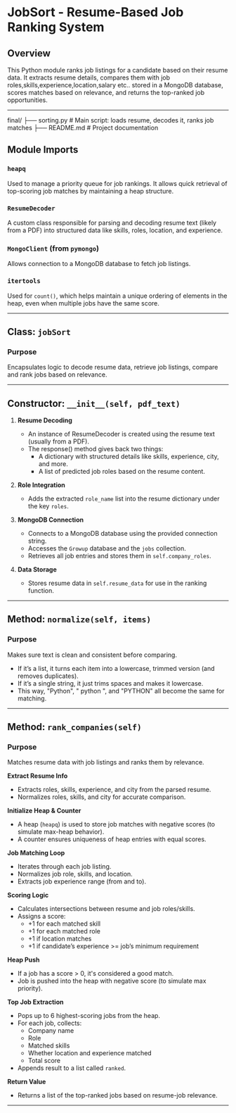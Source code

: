 # JobSort - Resume-Based Job Ranking System

## Overview
This Python module ranks job listings for a candidate based on their resume data. It extracts resume details, compares them with job roles,skills,experience,location,salary etc.. stored in a MongoDB database, scores matches based on relevance, and returns the top-ranked job opportunities.

---
final/
├── sorting.py        #  Main script: loads resume, decodes it, ranks job matches
├── README.md         #  Project documentation

## Module Imports

### `heapq`
Used to manage a priority queue for job rankings. It allows quick retrieval of top-scoring job matches by maintaining a heap structure.

### `ResumeDecoder`
A custom class responsible for parsing and decoding resume text (likely from a PDF) into structured data like skills, roles, location, and experience.

### `MongoClient` (from `pymongo`)
Allows connection to a MongoDB database to fetch job listings.

### `itertools`
Used for `count()`, which helps maintain a unique ordering of elements in the heap, even when multiple jobs have the same score.

---

## Class: `jobSort`

### Purpose
Encapsulates logic to decode resume data, retrieve job listings, compare and rank jobs based on relevance.

---

## Constructor: `__init__(self, pdf_text)`

1. **Resume Decoding**
   - An instance of ResumeDecoder is created using the resume text (usually from a PDF).
   - The response() method gives back two things:
        - A dictionary with structured details like skills, experience, city, and more.
        - A list of predicted job roles based on the resume content.

2. **Role Integration**
   - Adds the extracted `role_name` list into the resume dictionary under the key `roles`.

3. **MongoDB Connection**
   - Connects to a MongoDB database using the provided connection string.
   - Accesses the `Growup` database and the `jobs` collection.
   - Retrieves all job entries and stores them in `self.company_roles`.

4. **Data Storage**
   - Stores resume data in `self.resume_data` for use in the ranking function.

---

## Method: `normalize(self, items)`

### Purpose
Makes sure text is clean and consistent before comparing.
   - If it’s a list, it turns each item into a lowercase, trimmed version (and removes duplicates).
   - If it’s a single string, it just trims spaces and makes it lowercase.
   - This way, "Python", " python ", and "PYTHON" all become the same for matching.
---

## Method: `rank_companies(self)`

### Purpose
Matches resume data with job listings and ranks them by relevance.

**Extract Resume Info**
   - Extracts roles, skills, experience, and city from the parsed resume.
   - Normalizes roles, skills, and city for accurate comparison.

**Initialize Heap & Counter**
   - A heap (`heapq`) is used to store job matches with negative scores (to simulate max-heap behavior).
   - A counter ensures uniqueness of heap entries with equal scores.

**Job Matching Loop**
   - Iterates through each job listing.
   - Normalizes job role, skills, and location.
   - Extracts job experience range (from and to).

**Scoring Logic**
   - Calculates intersections between resume and job roles/skills.
   - Assigns a score:
     - +1 for each matched skill
     - +1 for each matched role
     - +1 if location matches
     - +1 if candidate’s experience >= job’s minimum requirement

**Heap Push**
   - If a job has a score > 0, it's considered a good match.
   - Job is pushed into the heap with negative score (to simulate max priority).

**Top Job Extraction**
   - Pops up to 6 highest-scoring jobs from the heap.
   - For each job, collects:
     - Company name
     - Role
     - Matched skills
     - Whether location and experience matched
     - Total score
   - Appends result to a list called `ranked`.

**Return Value**
   - Returns a list of the top-ranked jobs based on resume-job relevance.

---




